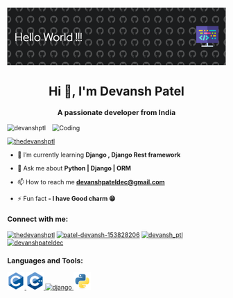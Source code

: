 ![Header](./github-header-image.png)
<h1 align="center">Hi 👋, I'm Devansh Patel</h1>
<h3 align="center">A passionate developer from India</h3>
<img align="right" alt="Coding" width="400" src="https://imgs.search.brave.com/WVq9fsl-IQF3p1ezdJmMdaqa39WMhnm9_jgAPpIK720/rs:fit:500:0:0/g:ce/aHR0cHM6Ly9naWZk/Yi5jb20vaW1hZ2Vz/L2hpZ2gvYW5pbWF0/ZWQtbWFuLWNvbXB1/dGVyLWNvZGluZy1u/YWU2bWVjMzc4bHNn/MWkzLmdpZg.jpeg">

<p align="left"> <img src="https://komarev.com/ghpvc/?username=devanshptl&label=Profile%20views&color=0e75b6&style=flat" alt="devanshptl" /> </p>

<p align="left"> <a href="https://twitter.com/thedevanshptl" target="blank"><img src="https://img.shields.io/twitter/follow/thedevanshptl?logo=twitter&style=for-the-badge" alt="thedevanshptl" /></a> </p>

- 🌱 I’m currently learning **Django , Django Rest framework**

- 💬 Ask me about **Python | Django | ORM**

- 📫 How to reach me **devanshpateldec@gmail.com**

- ⚡ Fun fact **- I have Good charm  😁**

<h3 align="left">Connect with me:</h3>
<p align="left">
<a href="https://twitter.com/thedevanshptl" target="blank"><img align="center" src="https://raw.githubusercontent.com/rahuldkjain/github-profile-readme-generator/master/src/images/icons/Social/twitter.svg" alt="thedevanshptl" height="30" width="40" /></a>
<a href="https://linkedin.com/in/patel-devansh-153828206" target="blank"><img align="center" src="https://raw.githubusercontent.com/rahuldkjain/github-profile-readme-generator/master/src/images/icons/Social/linked-in-alt.svg" alt="patel-devansh-153828206" height="30" width="40" /></a>
<a href="https://instagram.com/devansh_ptl" target="blank"><img align="center" src="https://raw.githubusercontent.com/rahuldkjain/github-profile-readme-generator/master/src/images/icons/Social/instagram.svg" alt="devansh_ptl" height="30" width="40" /></a>
<a href="https://www.hackerrank.com/devanshpateldec" target="blank"><img align="center" src="https://raw.githubusercontent.com/rahuldkjain/github-profile-readme-generator/master/src/images/icons/Social/hackerrank.svg" alt="devanshpateldec" height="30" width="40" /></a>
</p>

<h3 align="left">Languages and Tools:</h3>
<p align="left"> <a href="https://www.cprogramming.com/" target="_blank" rel="noreferrer"> <img src="https://raw.githubusercontent.com/devicons/devicon/master/icons/c/c-original.svg" alt="c" width="40" height="40"/> </a> <a href="https://www.w3schools.com/cpp/" target="_blank" rel="noreferrer"> <img src="https://raw.githubusercontent.com/devicons/devicon/master/icons/cplusplus/cplusplus-original.svg" alt="cplusplus" width="40" height="40"/> </a> <a href="https://www.djangoproject.com/" target="_blank" rel="noreferrer"> <img src="https://cdn.worldvectorlogo.com/logos/django.svg" alt="django" width="40" height="40"/> </a> <a href="https://www.python.org" target="_blank" rel="noreferrer"> <img src="https://raw.githubusercontent.com/devicons/devicon/master/icons/python/python-original.svg" alt="python" width="40" height="40"/> </a> </p>



